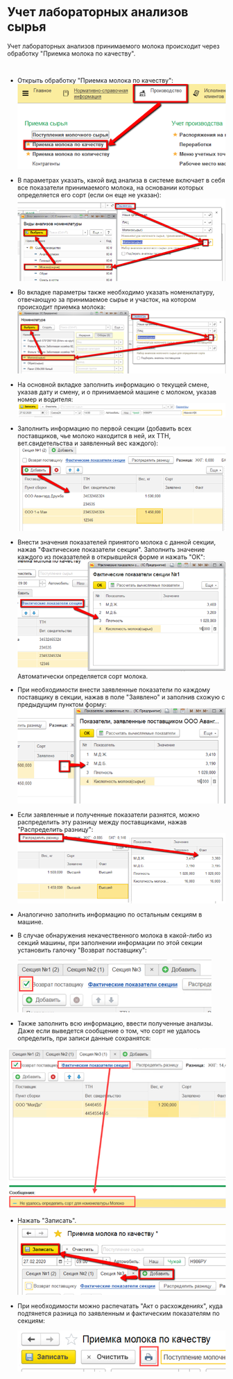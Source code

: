 # Учет лабораторных анализов сырья


Учет лабораторных анализов принимаемого молока происходит через
обработку "Приемка молока по качеству".

 

- Открыть обработку "Приемка молока по качеству":  
  ![](LaboratoryAnalysisOfMilk.assets/drex_uchet_laboratornykh_analizov_syrya_custom.png)  

-   В параметрах указать, какой вид анализа в системе включает в себя
    все показатели принимаемого молока, на основании которых
    определяется его сорт (если он еще не указан):
![](LaboratoryAnalysisOfMilk.assets/drex_uchet_laboratornykh_analizov_syrya_custom_2.png)
    
-   Во вкладке параметры также необходимо указать номенклатуру,
    отвечающую за принимаемое сырье и участок, на котором происходит
    приемка молока:
![](LaboratoryAnalysisOfMilk.assets/drex_uchet_laboratornykh_analizov_syrya_custom_3.png)
    
-   На основной вкладке заполнить информацию о текущей смене, указав
    дату и смену, и о принимаемой машине с молоком, указав номер и
    водителя:
![](LaboratoryAnalysisOfMilk.assets/drex_uchet_laboratornykh_analizov_syrya_custom_4.png)
    
-   Заполнить информацию по первой секции (добавить всех поставщиков,
    чье молоко находится в ней, их ТТН, вет.свидетельства и заявленный
    вес каждого):
![](LaboratoryAnalysisOfMilk.assets/drex_uchet_laboratornykh_analizov_syrya_custom_5.png)
    
-   Внести значения показателей принятого молока с данной секции, нажав
    "Фактические показатели секции". Заполнить значение каждого из
    показателей в открывшейся форме и нажать "ОК":
![](LaboratoryAnalysisOfMilk.assets/drex_uchet_laboratornykh_analizov_syrya_custom_6.png)  
Автоматически определяется сорт молока.  
    
-   При необходимости внести заявленные показатели по каждому поставщику
    в секции, нажав в поле "Заявлено" и заполнив схожую с предыдущим
    пунктом форму:
![](LaboratoryAnalysisOfMilk.assets/drex_uchet_laboratornykh_analizov_syrya_custom_7.png)
    
-   Если заявленные и полученные показатели разнятся, можно распределить
    эту разницу между поставщиками, нажав "Распределить разницу":
![](LaboratoryAnalysisOfMilk.assets/drex_uchet_laboratornykh_analizov_syrya_custom_8.png)
    
- Аналогично заполнить информацию по остальным секциям в машине.  

- В случае обнаружения некачественного молока в какой-либо из секций машины, при заполнении информации по этой секции установить галочку "Возврат поставщику":

  ![image-20200910104945429](../../../Milk/MilkReceiving/LaboratoryAnalysisOfMilk/LaboratoryAnalysisOfMilk.assets/image-20200910104945429.png)

-   Также заполнить всю информацию, ввести полученные анализы. Даже если выведется сообщение о том, что сорт не удалось определить, при записи данные сохранятся:
    

![image-20200910105054542](../../../Milk/MilkReceiving/LaboratoryAnalysisOfMilk/LaboratoryAnalysisOfMilk.assets/image-20200910105054542.png)
    
-   Нажать "Записать".  
    ![](LaboratoryAnalysisOfMilk.assets/drex_uchet_laboratornykh_analizov_syrya_custom_9.png)

- При необходимости можно распечатать "Акт о расхождениях", куда подтянется разница по заявленным и фактическим показателям по секциям:

  ![image-20201228111624677](LaboratoryAnalysisOfMilk.assets/image-20201228111624677.png)